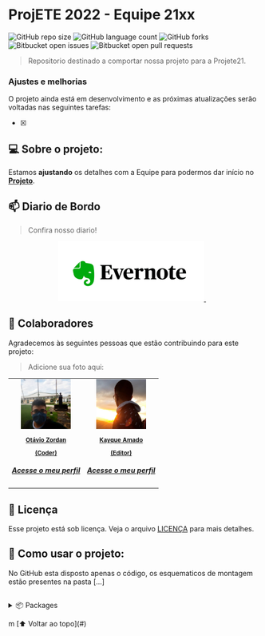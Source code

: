 # ProjETE 2022 - Equipe 21xx

<!---Esses são exemplos. Veja https://shields.io para outras pessoas ou para personalizar este conjunto de escudos. Você pode querer incluir dependências, status do projeto e informações de licença aqui--->

![GitHub repo size](https://img.shields.io/github/repo-size/otaviozordan/ProjETE-2022?style=for-the-badge)
![GitHub language count](https://img.shields.io/github/languages/count/otaviozordan/ProjETE-2022?style=for-the-badge)
![GitHub forks](https://img.shields.io/github/forks/otaviozordan/ProjETE-2022?style=for-the-badge)
![Bitbucket open issues](https://img.shields.io/bitbucket/issues/otaviozordan/ProjETE-2022?style=for-the-badge)
![Bitbucket open pull requests](https://img.shields.io/bitbucket/pr-raw/otaviozordan/ProjETE-2022?style=for-the-badge)

> Repositorio destinado a comportar nossa projeto para a Projete21.

### Ajustes e melhorias

O projeto ainda está em desenvolvimento e as próximas atualizações serão voltadas nas seguintes tarefas:

- [x] 


## 💻 Sobre o projeto:
Estamos **ajustando** os detalhes com a Equipe para podermos dar início no **[Projeto](https://github.com/otaviozordan/ProjETE-2022)**.

## 📫 Diario de Bordo
> Confira nosso diario!
<p align='center'>
 
  <a href="https://www.evernote.com/shard/s514/sh/6707ce40-a144-d16c-2ce9-a178e2f5d89f/bb6ba8ba6df5936f6250cbdbbc6b583c">
    <img height="120em" src="https://github.com/otaviozordan/21Proj06/blob/main/img/Evernote-Logo.png" /> 
  </a>&nbsp;&nbsp;
</p>

## 🤝 Colaboradores

Agradecemos às seguintes pessoas que estão contribuindo para este projeto:
>Adicione sua foto aqui:

<table>
  <tr>
    <td align="center">
      <a href="https://instagram.com/otaviozordan">
        <img src="https://github.com/otaviozordan/21Proj06/blob/main/img/Foto%20Ot%C3%A1vio.jpeg" width="100px;" alt="Foto do Otávio Zordan no GitHub" width="100px;" alt="Foto do Otávio Zordan no GitHub"/><br>
        <sub>
          <b><p>Otávio Zordan</p><p>(Coder)</p><a href="https://github.com/otaviozordan"><h5>Acesse o meu perfil</h></b>
        </sub>
      </a>
    </td>
    <td align="center">
      <a href="https://media-exp1.licdn.com/dms/image/D5603AQGAJA4AmrF7Ew/profile-displayphoto-shrink_800_800/0/1636324404258?e=1657152000&v=beta&t=Y6LUW1bGo8DFBRHShjBtfTsrRfrrIs4RR3Y35-0LlgQ">
        <img src="https://github.com/otaviozordan/21Proj06/blob/main/img/Foto%20Kayque.png" width="100px;" alt="Foto do Kayque"/><br>
        <sub>
         <b><p>Kayque Amado</p><p>(Editor)</p><a href="https://github.com/DreamkitteXz"><h5>Acesse o meu perfil</h>
         </a>
         </b>
        </sub>
      </a>
    </td>
  </tr>
</table>

## 📝 Licença

Esse projeto está sob licença. Veja o arquivo [LICENÇA](https://github.com/otaviozordan/projETE-2022/blob/main/LICENSE) para mais detalhes.

## 🚀 Como usar o projeto:
No GitHub esta disposto apenas o código, os esquematicos de montagem estão presentes na pasta [...] 

##
<p>
<details>
  <summary>📦 Packages</summary>

</details>
</p>
m
  [⬆ Voltar ao topo](#)<br>


